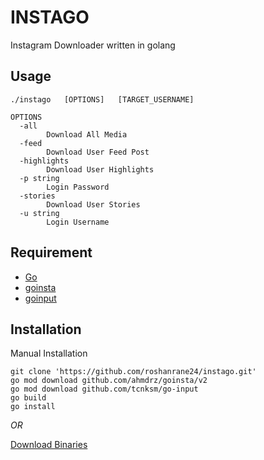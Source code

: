 # INSTAGO

 Instagram Downloader written in golang

## Usage

```
./instago   [OPTIONS]   [TARGET_USERNAME]

OPTIONS
  -all
        Download All Media
  -feed
        Download User Feed Post
  -highlights
        Download User Highlights
  -p string
        Login Password
  -stories
        Download User Stories
  -u string
        Login Username
```

## Requirement

- [Go](https://golang.org/)
- [goinsta](http://github.com/ahmdrz/goinsta)
- [goinput](http://github.com/tcnksm/go-input)


## Installation

Manual Installation

```
git clone 'https://github.com/roshanrane24/instago.git'
go mod download github.com/ahmdrz/goinsta/v2
go mod download github.com/tcnksm/go-input
go build
go install
```

*OR*

[Download Binaries](https://github.com/roshanrane24/instago/releases)
